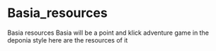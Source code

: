 # Basia_resources
Basia resources
Basia will be a point and klick adventure game in the deponia style 
here are the resources of it
